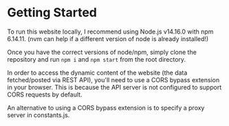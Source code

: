 # Getting Started

To run this website locally, I recommend using Node.js v14.16.0 with npm 6.14.11. (nvm can help if a different version of node is already installed!)

Once you have the correct versions of node/npm, simply clone the repository and run `npm i` and `npm start` from the root directory.

In order to access the dynamic content of the website (the data fetched/posted via REST API), you'll need to use a CORS bypass extension in your browser. This is because the API server is not configured to support CORS requests by default.

An alternative to using a CORS bypass extension is to specify a proxy server in constants.js.
